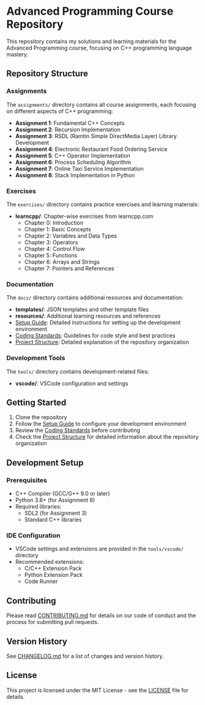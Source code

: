 # Advanced Programming Course Repository

This repository contains my solutions and learning materials for the Advanced Programming course, focusing on C++ programming language mastery.

## Repository Structure

### Assignments
The `assignments/` directory contains all course assignments, each focusing on different aspects of C++ programming:

- **Assignment 1**: Fundamental C++ Concepts
- **Assignment 2**: Recursion Implementation
- **Assignment 3**: RSDL (Ramtin Simple DirectMedia Layer) Library Development
- **Assignment 4**: Electronic Restaurant Food Ordering Service
- **Assignment 5**: C++ Operator Implementation
- **Assignment 6**: Process Scheduling Algorithm
- **Assignment 7**: Online Taxi Service Implementation
- **Assignment 8**: Stack Implementation in Python

### Exercises
The `exercises/` directory contains practice exercises and learning materials:

- **learncpp/**: Chapter-wise exercises from learncpp.com
  - Chapter 0: Introduction
  - Chapter 1: Basic Concepts
  - Chapter 2: Variables and Data Types
  - Chapter 3: Operators
  - Chapter 4: Control Flow
  - Chapter 5: Functions
  - Chapter 6: Arrays and Strings
  - Chapter 7: Pointers and References

### Documentation
The `docs/` directory contains additional resources and documentation:
- **templates/**: JSON templates and other template files
- **resources/**: Additional learning resources and references
- [Setup Guide](docs/SETUP.md): Detailed instructions for setting up the development environment
- [Coding Standards](docs/CODING_STANDARDS.md): Guidelines for code style and best practices
- [Project Structure](docs/PROJECT_STRUCTURE.md): Detailed explanation of the repository organization

### Development Tools
The `tools/` directory contains development-related files:
- **vscode/**: VSCode configuration and settings

## Getting Started

1. Clone the repository
2. Follow the [Setup Guide](docs/SETUP.md) to configure your development environment
3. Review the [Coding Standards](docs/CODING_STANDARDS.md) before contributing
4. Check the [Project Structure](docs/PROJECT_STRUCTURE.md) for detailed information about the repository organization

## Development Setup

### Prerequisites
- C++ Compiler (GCC/G++ 9.0 or later)
- Python 3.8+ (for Assignment 8)
- Required libraries:
  - SDL2 (for Assignment 3)
  - Standard C++ libraries

### IDE Configuration
- VSCode settings and extensions are provided in the `tools/vscode/` directory
- Recommended extensions:
  - C/C++ Extension Pack
  - Python Extension Pack
  - Code Runner

## Contributing
Please read [CONTRIBUTING.md](CONTRIBUTING.md) for details on our code of conduct and the process for submitting pull requests.

## Version History
See [CHANGELOG.md](CHANGELOG.md) for a list of changes and version history.

## License
This project is licensed under the MIT License - see the [LICENSE](LICENSE) file for details.
